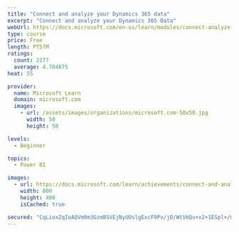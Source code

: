 ```yaml
---
title: "Connect and analyze your Dynamics 365 data​"
excerpt: "Connect and analyze your Dynamics 365 Data​"
webUrl: https://docs.microsoft.com/en-us/learn/modules/connect-analyze-dynamics-365-data/
type: course
price: Free
length: PT57M
ratings:
  count: 2277
  average: 4.704875
heat: 55

provider:
  name: Microsoft Learn
  domain: microsoft.com
  images:
    - url: /assets/images/organizations/microsoft.com-50x50.jpg
      width: 50
      height: 50

levels:
  - Beginner

topics:
  - Power BI

images:
  - url: https://docs.microsoft.com/learn/achievements/connect-and-analyze-your-microsoft-dynamics-365-data-social.png
    width: 800
    height: 400
    isCached: true

secured: "CqLioxZqIoAQVm0m3GzmBSVEjNyUOslgExcF9Px/jD/WtV6Qu+x2+1ESpl+/mlRlk1foqQbc2PBwbd+t0+QrVR8n54les3rkBi8YG7kIO7SJS5E2FSZAvnbqj6NUTK7+kM1f5xW11qewgCX30m1hOGsZhmKL7SJ1ZtxlpHrvbpQN2r5l6vT9is+ukWiLviCV8SvjuqXHYbvQAOh7Mp8pbNSIcPevqGAE3IhT211QUuUtAJCDZq4eKvoyhIHKIqOfRqNmNhQBK7tCqHWd2zlXMD/AtWbWHX0qaqY9bzgelAGHKOCXh/KmvuP4lgwafPjTe1LTecPocqtsG+0MuGlNDOaN4yr4gwbNdP6NHhPQCqJyujyXdLzR0WbEpwMOUH0xmnRfgA5eRp3joMsBg37GtGmJUUQdQD8PxaexWlxBZBQ=;rkdHCtwZ2wryP7HHqEY+5A=="
---
```


